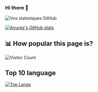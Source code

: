 ### Hi there 👋

<!--
**danou294/danou294** is a ✨ _special_ ✨ repository because its `README.md` (this file) appears on your GitHub profile.

Here are some ideas to get you started:

- 🔭 I’m currently working on ...
- 🌱 I’m currently learning ...
- 👯 I’m looking to collaborate on ...
- 🤔 I’m looking for help with ...
- 💬 Ask me about ...
- 📫 How to reach me: ...
- 😄 Pronouns: ...
- ⚡ Fun fact: ...
-->


![Vos statistiques GitHub](https://github-readme-stats.vercel.app/api?username=danou294&show_icons=true)

[![Anurag's GitHub stats](https://github-readme-stats.vercel.app/api?username=danou294&count_private=true&show_icons=true&title_color=fff&text_color=fff&bg_color=30,36d1dc,904e95)](https://github.com/anuraghazra/github-readme-stats)


## **📊 How popular this page is?**

![Visitor Count](https://profile-counter.glitch.me/danou294/count.svg)

## **Top 10 language**

[![Top Langs](https://github-readme-stats.vercel.app/api/top-langs/?username=danou294&langs_count=10&layout=compact&hide=html,css&hide_title=true)](https://github.com/anuraghazra/github-readme-stats)

